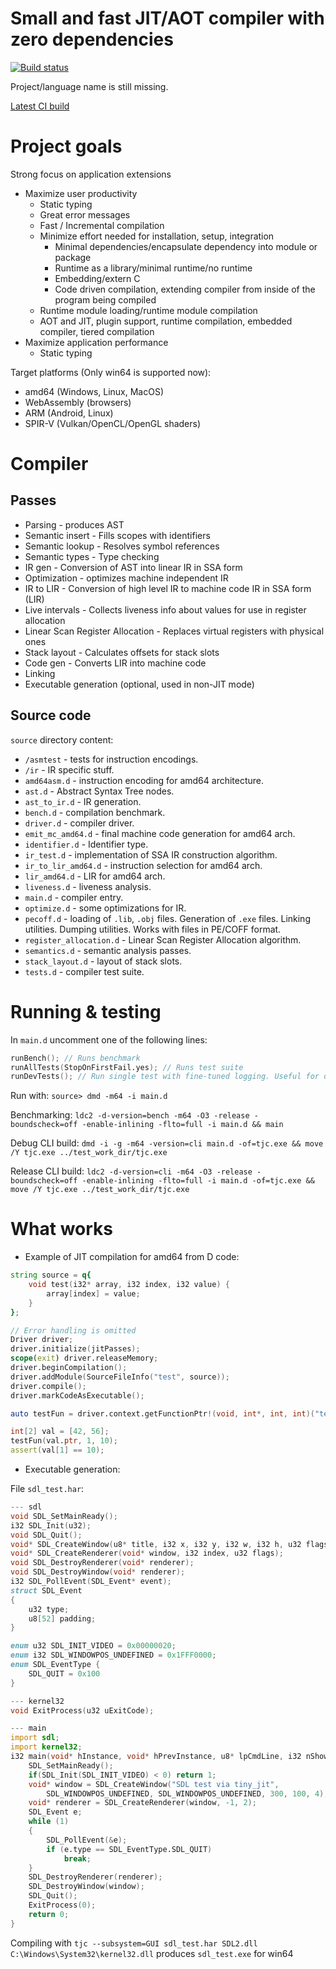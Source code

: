 # Small and fast JIT/AOT compiler with zero dependencies

[![Build status](https://ci.appveyor.com/api/projects/status/3os1s4a34hl83r0b?svg=true)](https://ci.appveyor.com/project/MrSmith33/tiny-jit)

Project/language name is still missing.

[Latest CI build](https://github.com/MrSmith33/tiny_jit/releases/tag/CI)

# Project goals

Strong focus on application extensions
- Maximize user productivity
    - Static typing
    - Great error messages
    - Fast / Incremental compilation
    - Minimize effort needed for installation, setup, integration
        - Minimal dependencies/encapsulate dependency into module or package
        - Runtime as a library/minimal runtime/no runtime
        - Embedding/extern C
        - Code driven compilation, extending compiler from inside of the program being compiled
    - Runtime module loading/runtime module compilation
    - AOT and JIT, plugin support, runtime compilation, embedded compiler, tiered compilation
- Maximize application performance
    - Static typing

Target platforms (Only win64 is supported now):
- amd64 (Windows, Linux, MacOS)
- WebAssembly (browsers)
- ARM (Android, Linux)
- SPIR-V (Vulkan/OpenCL/OpenGL shaders)


# Compiler

## Passes

* Parsing - produces AST
* Semantic insert - Fills scopes with identifiers
* Semantic lookup - Resolves symbol references
* Semantic types - Type checking
* IR gen - Conversion of AST into linear IR in SSA form
* Optimization - optimizes machine independent IR
* IR to LIR - Conversion of high level IR to machine code IR in SSA form (LIR)
* Live intervals - Collects liveness info about values for use in register allocation
* Linear Scan Register Allocation - Replaces virtual registers with physical ones
* Stack layout - Calculates offsets for stack slots
* Code gen - Converts LIR into machine code
* Linking
* Executable generation (optional, used in non-JIT mode)


## Source code

`source` directory content:

* `/asmtest` - tests for instruction encodings.
* `/ir` - IR specific stuff.
* `amd64asm.d` - instruction encoding for amd64 architecture.
* `ast.d` - Abstract Syntax Tree nodes.
* `ast_to_ir.d` - IR generation.
* `bench.d` - compilation benchmark.
* `driver.d` - compiler driver.
* `emit_mc_amd64.d` - final machine code generation for amd64 arch.
* `identifier.d` - Identifier type.
* `ir_test.d` - implementation of SSA IR construction algorithm.
* `ir_to_lir_amd64.d` - instruction selection for amd64 arch.
* `lir_amd64.d` - LIR for amd64 arch.
* `liveness.d` - liveness analysis.
* `main.d` - compiler entry.
* `optimize.d` - some optimizations for IR.
* `pecoff.d` - loading of `.lib`, `.obj` files. Generation of `.exe` files. Linking utilities. Dumping utilities. Works with files in PE/COFF format.
* `register_allocation.d` - Linear Scan Register Allocation algorithm.
* `semantics.d` - semantic analysis passes.
* `stack_layout.d` - layout of stack slots.
* `tests.d` - compiler test suite.

# Running & testing

In `main.d` uncomment one of the following lines:
```D
runBench(); // Runs benchmark
runAllTests(StopOnFirstFail.yes); // Runs test suite
runDevTests(); // Run single test with fine-tuned logging. Useful for development.
```

Run with: `source> dmd -m64 -i main.d`

Benchmarking:
    `ldc2 -d-version=bench -m64 -O3 -release -boundscheck=off -enable-inlining -flto=full -i main.d && main`

Debug CLI build:
    `dmd -i -g -m64 -version=cli main.d -of=tjc.exe && move /Y tjc.exe ../test_work_dir/tjc.exe`
    
Release CLI build:
    `ldc2 -d-version=cli -m64 -O3 -release -boundscheck=off -enable-inlining -flto=full -i main.d -of=tjc.exe && move /Y tjc.exe ../test_work_dir/tjc.exe`

# What works

- Example of JIT compilation for amd64 from D code:
```D
string source = q{
    void test(i32* array, i32 index, i32 value) {
        array[index] = value;
    }
};

// Error handling is omitted
Driver driver;
driver.initialize(jitPasses);
scope(exit) driver.releaseMemory;
driver.beginCompilation();
driver.addModule(SourceFileInfo("test", source));
driver.compile();
driver.markCodeAsExecutable();

auto testFun = driver.context.getFunctionPtr!(void, int*, int, int)("test");

int[2] val = [42, 56];
testFun(val.ptr, 1, 10);
assert(val[1] == 10);
```

- Executable generation:

File `sdl_test.har`:
```D
--- sdl
void SDL_SetMainReady();
i32 SDL_Init(u32);
void SDL_Quit();
void* SDL_CreateWindow(u8* title, i32 x, i32 y, i32 w, i32 h, u32 flags);
void* SDL_CreateRenderer(void* window, i32 index, u32 flags);
void SDL_DestroyRenderer(void* renderer);
void SDL_DestroyWindow(void* renderer);
i32 SDL_PollEvent(SDL_Event* event);
struct SDL_Event
{
    u32 type;
    u8[52] padding;
}

enum u32 SDL_INIT_VIDEO = 0x00000020;
enum i32 SDL_WINDOWPOS_UNDEFINED = 0x1FFF0000;
enum SDL_EventType {
    SDL_QUIT = 0x100
}

--- kernel32
void ExitProcess(u32 uExitCode);

--- main
import sdl;
import kernel32;
i32 main(void* hInstance, void* hPrevInstance, u8* lpCmdLine, i32 nShowCmd) {
    SDL_SetMainReady();
    if(SDL_Init(SDL_INIT_VIDEO) < 0) return 1;
    void* window = SDL_CreateWindow("SDL test via tiny_jit",
        SDL_WINDOWPOS_UNDEFINED, SDL_WINDOWPOS_UNDEFINED, 300, 100, 4);
    void* renderer = SDL_CreateRenderer(window, -1, 2);
    SDL_Event e;
    while (1)
    {
        SDL_PollEvent(&e);
        if (e.type == SDL_EventType.SDL_QUIT)
            break;
    }
    SDL_DestroyRenderer(renderer);
    SDL_DestroyWindow(window);
    SDL_Quit();
    ExitProcess(0);
    return 0;
}
```

Compiling with `tjc --subsystem=GUI sdl_test.har SDL2.dll C:\Windows\System32\kernel32.dll`
produces `sdl_test.exe` for win64